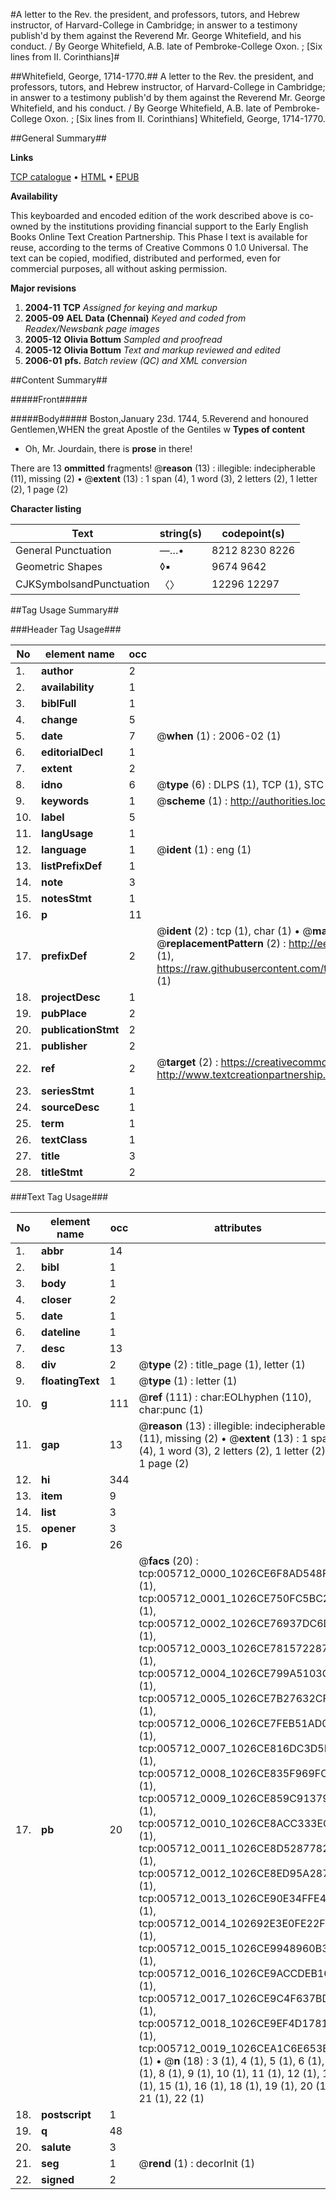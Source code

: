 #A letter to the Rev. the president, and professors, tutors, and Hebrew instructor, of Harvard-College in Cambridge; in answer to a testimony publish'd by them against the Reverend Mr. George Whitefield, and his conduct. / By George Whitefield, A.B. late of Pembroke-College Oxon. ; [Six lines from II. Corinthians]#

##Whitefield, George, 1714-1770.##
A letter to the Rev. the president, and professors, tutors, and Hebrew instructor, of Harvard-College in Cambridge; in answer to a testimony publish'd by them against the Reverend Mr. George Whitefield, and his conduct. / By George Whitefield, A.B. late of Pembroke-College Oxon. ; [Six lines from II. Corinthians]
Whitefield, George, 1714-1770.

##General Summary##

**Links**

[TCP catalogue](http://www.ota.ox.ac.uk/tcp/)  • 
[HTML](http://tei.it.ox.ac.uk/tcp/Texts-HTML/free/N04/N04598.html)  • 
[EPUB](http://tei.it.ox.ac.uk/tcp/Texts-EPUB/free/N04/N04598.epub)

**Availability**

This keyboarded and encoded edition of the
	       work described above is co-owned by the institutions
	       providing financial support to the Early English Books
	       Online Text Creation Partnership. This Phase I text is
	       available for reuse, according to the terms of Creative
	       Commons 0 1.0 Universal. The text can be copied,
	       modified, distributed and performed, even for
	       commercial purposes, all without asking permission.

**Major revisions**

1. __2004-11__ __TCP__ *Assigned for keying and markup*
1. __2005-09__ __AEL Data (Chennai)__ *Keyed and coded from Readex/Newsbank page images*
1. __2005-12__ __Olivia Bottum__ *Sampled and proofread*
1. __2005-12__ __Olivia Bottum__ *Text and markup reviewed and edited*
1. __2006-01__ __pfs.__ *Batch review (QC) and XML conversion*

##Content Summary##

#####Front#####

#####Body#####
Boston,January 23d. 1744, 5.Reverend and honoured Gentlemen,WHEN the great Apostle of the Gentiles w
**Types of content**

  * Oh, Mr. Jourdain, there is **prose** in there!

There are 13 **ommitted** fragments! 
 @__reason__ (13) : illegible: indecipherable (11), missing (2)  •  @__extent__ (13) : 1 span (4), 1 word (3), 2 letters (2), 1 letter (2), 1 page (2)

**Character listing**


|Text|string(s)|codepoint(s)|
|---|---|---|
|General Punctuation|—…•|8212 8230 8226|
|Geometric Shapes|◊▪|9674 9642|
|CJKSymbolsandPunctuation|〈〉|12296 12297|

##Tag Usage Summary##

###Header Tag Usage###

|No|element name|occ|attributes|
|---|---|---|---|
|1.|__author__|2||
|2.|__availability__|1||
|3.|__biblFull__|1||
|4.|__change__|5||
|5.|__date__|7| @__when__ (1) : 2006-02 (1)|
|6.|__editorialDecl__|1||
|7.|__extent__|2||
|8.|__idno__|6| @__type__ (6) : DLPS (1), TCP (1), STC (1), NOTIS (1), IMAGE-SET (1), EVANS-CITATION (1)|
|9.|__keywords__|1| @__scheme__ (1) : http://authorities.loc.gov/ (1)|
|10.|__label__|5||
|11.|__langUsage__|1||
|12.|__language__|1| @__ident__ (1) : eng (1)|
|13.|__listPrefixDef__|1||
|14.|__note__|3||
|15.|__notesStmt__|1||
|16.|__p__|11||
|17.|__prefixDef__|2| @__ident__ (2) : tcp (1), char (1)  •  @__matchPattern__ (2) : ([0-9\-]+):([0-9IVX]+) (1), (.+) (1)  •  @__replacementPattern__ (2) : http://eebo.chadwyck.com/downloadtiff?vid=$1&page=$2 (1), https://raw.githubusercontent.com/textcreationpartnership/Texts/master/tcpchars.xml#$1 (1)|
|18.|__projectDesc__|1||
|19.|__pubPlace__|2||
|20.|__publicationStmt__|2||
|21.|__publisher__|2||
|22.|__ref__|2| @__target__ (2) : https://creativecommons.org/publicdomain/zero/1.0/ (1), http://www.textcreationpartnership.org/docs/. (1)|
|23.|__seriesStmt__|1||
|24.|__sourceDesc__|1||
|25.|__term__|1||
|26.|__textClass__|1||
|27.|__title__|3||
|28.|__titleStmt__|2||


###Text Tag Usage###

|No|element name|occ|attributes|
|---|---|---|---|
|1.|__abbr__|14||
|2.|__bibl__|1||
|3.|__body__|1||
|4.|__closer__|2||
|5.|__date__|1||
|6.|__dateline__|1||
|7.|__desc__|13||
|8.|__div__|2| @__type__ (2) : title_page (1), letter (1)|
|9.|__floatingText__|1| @__type__ (1) : letter (1)|
|10.|__g__|111| @__ref__ (111) : char:EOLhyphen (110), char:punc (1)|
|11.|__gap__|13| @__reason__ (13) : illegible: indecipherable (11), missing (2)  •  @__extent__ (13) : 1 span (4), 1 word (3), 2 letters (2), 1 letter (2), 1 page (2)|
|12.|__hi__|344||
|13.|__item__|9||
|14.|__list__|3||
|15.|__opener__|3||
|16.|__p__|26||
|17.|__pb__|20| @__facs__ (20) : tcp:005712_0000_1026CE6F8AD548F0 (1), tcp:005712_0001_1026CE750FC5BC28 (1), tcp:005712_0002_1026CE76937DC6D0 (1), tcp:005712_0003_1026CE7815722878 (1), tcp:005712_0004_1026CE799A5103C8 (1), tcp:005712_0005_1026CE7B27632CF8 (1), tcp:005712_0006_1026CE7FEB51AD08 (1), tcp:005712_0007_1026CE816DC3D5E8 (1), tcp:005712_0008_1026CE835F969FC8 (1), tcp:005712_0009_1026CE859C913798 (1), tcp:005712_0010_1026CE8ACC333EC8 (1), tcp:005712_0011_1026CE8D52877820 (1), tcp:005712_0012_1026CE8ED95A2878 (1), tcp:005712_0013_1026CE90E34FFE48 (1), tcp:005712_0014_102692E3E0FE22F0 (1), tcp:005712_0015_1026CE9948960B38 (1), tcp:005712_0016_1026CE9ACCDEB168 (1), tcp:005712_0017_1026CE9C4F637BD0 (1), tcp:005712_0018_1026CE9EF4D17818 (1), tcp:005712_0019_1026CEA1C6E653B0 (1)  •  @__n__ (18) : 3 (1), 4 (1), 5 (1), 6 (1), 7 (1), 8 (1), 9 (1), 10 (1), 11 (1), 12 (1), 14 (1), 15 (1), 16 (1), 18 (1), 19 (1), 20 (1), 21 (1), 22 (1)|
|18.|__postscript__|1||
|19.|__q__|48||
|20.|__salute__|3||
|21.|__seg__|1| @__rend__ (1) : decorInit (1)|
|22.|__signed__|2||
